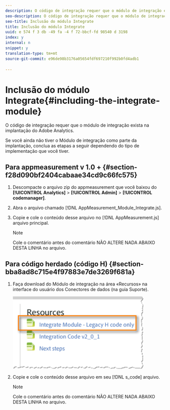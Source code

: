 ```yaml
---
description: O código de integração requer que o módulo de integração exista na implantação do Adobe Analytics.
seo-description: O código de integração requer que o módulo de integração exista na implantação do Adobe Analytics.
seo-title: Inclusão do módulo Integrate
title: Inclusão do módulo Integrate
uuid: e 574 f 3 db -49 fa -4 f 72-bbcf-fd 98540 d 3198
index: y
internal: n
snippet: y
translation-type: tm+mt
source-git-commit: e96de98b3176a05654fdf697210f992b0fd4adb1

---
```



# Inclusão do módulo Integrate{#including-the-integrate-module}

O código de integração requer que o módulo de integração exista na implantação do Adobe Analytics.

Se você ainda não tiver o Módulo de integração como parte da implantação, conclua as etapas a seguir dependendo do tipo de implementação que você tiver.

## Para appmeasurement v 1.0 + {#section-f28d090bf2404cabaae34cd9c66fc575}

1. Descompacte o arquivo zip do appmeasurement que você baixou do **[!UICONTROL Analytics]** &gt; **[!UICONTROL Admin]** &gt; **[!UICONTROL codemanager]**.

1. Abra o arquivo chamado [!DNL AppMeasurement_Module_Integrate.js].
1. Copie e cole o conteúdo desse arquivo no [!DNL AppMeasurement.js] arquivo principal.

   >[!NOTE]
   >
   >Cole o comentário antes do comentário NÃO ALTERE NADA ABAIXO DESTA LINHA no arquivo.

## Para código herdado (código H) {#section-bba8ad8c715e4f97883e7de3269f681a}

1. Faça download do Módulo de integração na área «Recursos» na interface do usuário dos Conectores de dados (na guia Suporte).

   ![](assets/h_code.png)

1. Copie e cole o conteúdo desse arquivo em seu [!DNL s_code] arquivo.

   >[!NOTE]
   >
   >Cole o comentário antes do comentário NÃO ALTERE NADA ABAIXO DESTA LINHA no arquivo.


